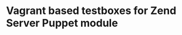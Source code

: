 Vagrant based testboxes for Zend Server Puppet module
=====================================================
